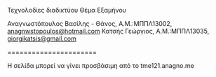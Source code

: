 Τεχνολοδίες διαδικτύου 
Θέμα Εξαμήνου

Αναγνωστόπουλος Βασίλης - Θάνος, Α.Μ.:ΜΠΠΛ13002, anagnwstopoulos@hotmail.com
Κατσής Γεώργιος, Α.Μ.:ΜΠΠΛ13035, giorgikatsis@gmail.com


======================

Η σελίδα μπορεί να γίνει προσβάσιμη από το tme121.anagno.me
